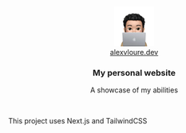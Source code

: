 <div align="center">
  <a href="https://alexvloure.dev">
    <img src="src/assets/images/alexvloure_pfp.webp" alt="Logo" width="80" height="80">
  </a>
  <br />
  <a href="https://alexvloure.dev">alexvloure.dev</a>
  <h3>My personal website</h3>
  <p>A showcase of my abilities</p>
  <br />
</div>

<p>This project uses Next.js and TailwindCSS</p>